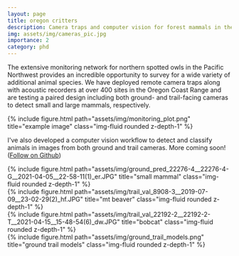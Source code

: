 ```yaml
---
layout: page
title: oregon critters
description: Camera traps and computer vision for forest mammals in the PNW
img: assets/img/cameras_pic.jpg
importance: 2
category: phd
---
```


The extensive monitoring network for northern spotted owls in the Pacific Northwest provides an incredible opportunity to survey for a wide variety of additional animal species. We have deployed remote camera traps along with acoustic recorders at over 400 sites in the Oregon Coast Range and are testing a paired design including both ground- and trail-facing cameras to detect small and large mammals, respectively.

<div class="row">
    <div class="col-sm mt-3 mt-md-0">
        {% include figure.html path="assets/img/monitoring_plot.png" title="example image" class="img-fluid rounded z-depth-1" %}
    </div>
</div>


I've also developed a computer vision workflow to detect and classify animals in images from both ground and trail cameras. More coming soon! 
(<a href="https://github.com/appelc/oregon_critters">Follow on Github</a>)


<div class="row">
    <div class="col-sm mt-3 mt-md-0">
        {% include figure.html path="assets/img/ground_pred_22276-4__22276-4-G__2021-04-05__22-58-11(1)_er.JPG" title="small mammal" class="img-fluid rounded z-depth-1" %}
    </div>
    <div class="col-sm mt-3 mt-md-0">
        {% include figure.html path="assets/img/trail_val_8908-3__2019-07-09__23-02-29(2)_hf.JPG" title="mt beaver" class="img-fluid rounded z-depth-1" %}
    </div>
    <div class="col-sm mt-3 mt-md-0">
        {% include figure.html path="assets/img/trail_val_22192-2__22192-2-T__2021-04-15__15-48-54(6)_dw.JPG" title="bobcat" class="img-fluid rounded z-depth-1" %}
    </div>
</div>

<div class="row">
    <div class="col-sm mt-3 mt-md-0">
        {% include figure.html path="assets/img/ground_trail_models.png" title="ground trail models" class="img-fluid rounded z-depth-1" %}
    </div>
</div>

